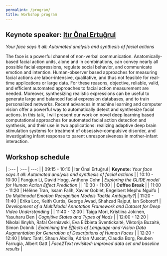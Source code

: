 ```yaml
---
permalink: /program/
title: Workshop program
---
```



## Keynote speaker: [Itır Önal Ertuğrul](https://itironal.github.io/)
*Your face says it all: Automated analysis and synthesis of facial actions*

The face is a powerful channel of non-verbal communication. Anatomically-based facial action units, alone and in combinations, can convey nearly all possible facial expressions, regulate social behavior, and communicate emotion and intention. Human-observer based approaches for measuring facial actions are labor-intensive, qualitative, and thus not feasible for real-time applications or large data. For these reasons, objective, reliable, valid, and efficient automated approaches to facial action measurement are needed. Moreover, synthesizing realistic expressions can be useful to generate large and balanced facial expression databases, and to train personalized networks. Recent advances in machine learning and computer vision offer a powerful way to automatically detect and synthesize facial actions. In this talk, I will present our work on novel deep learning based computational approaches for automated facial action detection and synthesis, and their use in two applications: realizing adaptive deep brain stimulation systems for treatment of obsessive-compulsive disorder, and investigating infant response to parent unresponsiveness in mother-infant interaction.

## Workshop schedule

| :--- | :--- | ---: |
| 09:15 - 10:10  | Itır Önal Ertuğrul | **Keynote:** *Your face says it all: Automated analysis and synthesis of facial actions* |
| 10:10 - 10:30  | Fangjun Li, David Hogg, Anthony Cohn | *Exploring the GLIDE model for Human Action Effect Prediction* |
| 10:30 - 11:00  | | **Coffee Break** |
| 11:00 - 11:20  | Hélène Tran, Issam Falih, Xavier Goblet, Engelbert Mephu Nguifo | *Do Multimodal Emotion Recognition Models Tackle Ambiguity?*|
| 11:20 - 11:40  | Erika Loc, Keith Curtis, George Awad, Shahzad Rajput, Ian Soboroff | *Development of a MultiModal Annotation Framework and Dataset for Deep Video Understanding* |
| 11:40 - 12:00  | Taiga Mori, Kristiina Jokinen, Yasuharu Den | *Cognitive States and Types of Nods* |
| 12:00 - 12:20  | Nikolai Ilinykh, Rafal Černiavski, Eva Elžbieta Sventickaitė, Viktorija Buzaitė, Simon Dobnik | *Examining the Effects of Language-and-Vision Data Augmentation for Generation of Descriptions of Human Faces* |
| 12:20 - 12:40  | Marc Tanti, Shaun Abdilla, Adrian Muscat, Claudia Borg, Reuben Farrugia, Albert Gatt | *Face2Text revisited: Improved data set and baseline results* |